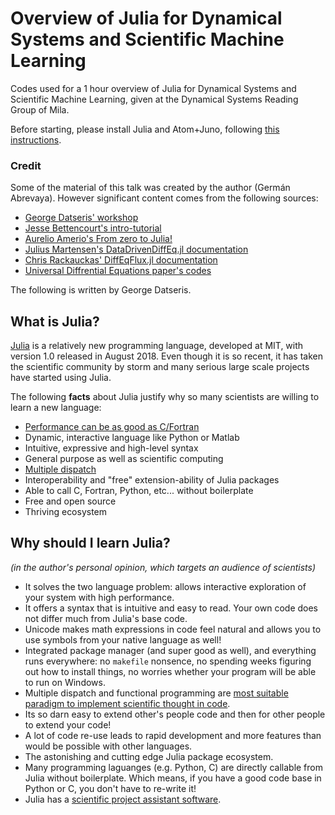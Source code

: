 # Overview of Julia for Dynamical Systems and Scientific Machine Learning
Codes used for a 1 hour overview of Julia for Dynamical Systems and Scientific Machine Learning, given at the Dynamical Systems Reading Group of Mila.

Before starting, please install Julia and Atom+Juno, following [this instructions](http://docs.junolab.org/stable/man/installation/).


### Credit
Some of the material of this talk was created by the author (Germán Abrevaya). However significant content comes from the following sources:

* [George Datseris' workshop](https://github.com/Datseris/Zero2Hero-JuliaWorkshop)
* [Jesse Bettencourt's intro-tutorial](https://github.com/ProbMLCourse/intro-tutorial)
* [Aurelio Amerio's From zero to Julia!](https://techytok.com/from-zero-to-julia/)
* [Julius Martensen's DataDrivenDiffEq.jl documentation](https://datadriven.sciml.ai/)
* [Chris Rackauckas' DiffEqFlux.jl documentation](https://diffeqflux.sciml.ai/)
* [Universal Diffrential Equations paper's codes](https://github.com/ChrisRackauckas/universal_differential_equations)






The following is written by George Datseris.

## What is Julia?

[Julia](https://julialang.org/) is a relatively new programming language, developed at MIT, with version 1.0 released in August 2018. Even though it is so recent, it has taken the scientific community by storm and many serious large scale projects have started using Julia.

The following **facts** about Julia justify why so many scientists are willing to learn a new language:

- [Performance can be as good as C/Fortran](https://julialang.org/benchmarks/)
- Dynamic, interactive language like Python or Matlab
- Intuitive, expressive and high-level syntax
- General purpose as well as scientific computing
- [Multiple dispatch](https://youtu.be/kc9HwsxE1OY)
- Interoperability and "free" extension-ability of Julia packages
- Able to call C, Fortran, Python, etc... without boilerplate
- Free and open source
- Thriving ecosystem

## Why should I learn Julia?

*(in the author's personal opinion, which targets an audience of scientists)*

- It solves the two language problem: allows interactive exploration of your system with high performance.
- It offers a syntax that is intuitive and easy to read. Your own code does not differ much from Julia's base code.
- Unicode makes math expressions in code feel natural and allows you to use symbols from your native language as well!
- Integrated package manager (and super good as well), and everything runs everywhere: no `makefile` nonsence, no spending weeks figuring out how to install things, no worries whether your program will be able to run on Windows.
- Multiple dispatch and functional programming are [most suitable paradigm to implement scientific thought in code](https://www.youtube.com/watch?v=7y-ahkUsIrY).
- Its so darn easy to extend other's people code and then for other people to extend your code!
- A lot of code re-use leads to rapid development and more features than would be possible with other languages.
- The astonishing and cutting edge Julia package ecosystem.
- Many programming laguanges (e.g. Python, C) are directly callable from Julia without boilerplate. Which means, if you have a good code base in Python or C, you don't have to re-write it!
- Julia has a [scientific project assistant software](https://github.com/JuliaDynamics/DrWatson.jl).
